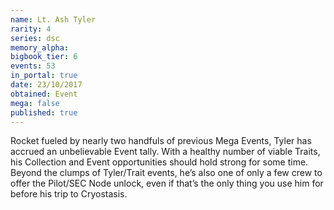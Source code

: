 ```yaml
---
name: Lt. Ash Tyler
rarity: 4
series: dsc
memory_alpha:
bigbook_tier: 6
events: 53
in_portal: true
date: 23/10/2017
obtained: Event
mega: false
published: true
---
```


Rocket fueled by nearly two handfuls of previous Mega Events, Tyler has accrued an unbelievable Event tally. With a healthy number of viable Traits, his Collection and Event opportunities should hold strong for some time. Beyond the clumps of Tyler/Trait events, he’s also one of only a few crew to offer the Pilot/SEC Node unlock, even if that’s the only thing you use him for before his trip to Cryostasis.

